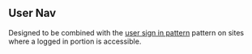 ## User Nav
Designed to be combined with the [user sign in pattern](#user-nav) pattern on sites where a logged in portion is accessible.